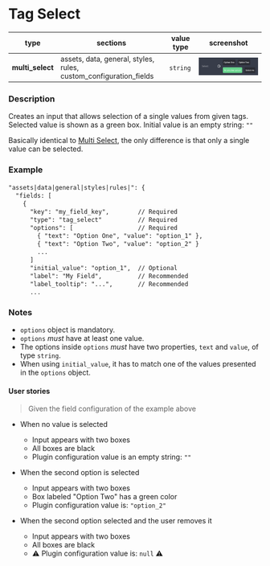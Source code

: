 # Tag Select

| type             | sections                                                          | value type | screenshot                          |
| ---------------- | ----------------------------------------------------------------- | ---------- | ----------------------------------- |
| **multi_select** | assets, data, general, styles, rules, custom_configuration_fields | `string`   | ![img](../../assets/tag_select.png) |

### Description

Creates an input that allows selection of a single values from given tags. Selected value is shown as a green box. Initial value is an empty string: `""`

Basically identical to [Multi Select](/plugins-manifest/fields/public/multi-select.md), the only difference is that only a single value can be selected.

### Example

```
"assets|data|general|styles|rules|": {
  "fields: [
    {
      "key": "my_field_key",        // Required
      "type": "tag_select"          // Required
      "options": [                  // Required
        { "text": "Option One", "value": "option_1" },
        { "text": "Option Two", "value": "option_2" }
        ...
      ]
      "initial_value": "option_1",  // Optional
      "label": "My Field",          // Recommended
      "label_tooltip": "...",       // Recommended
      ...

```

### Notes

- `options` object is mandatory.
- `options` _must_ have at least one value.
- The options inside `options` _must_ have two properties, `text` and `value`, of type `string`.
- When using `initial_value`, it has to match one of the values presented in the `options` object.

#### User stories

> Given the field configuration of the example above

- When no value is selected

  - Input appears with two boxes
  - All boxes are black
  - Plugin configuration value is an empty string: `""`

- When the second option is selected

  - Input appears with two boxes
  - Box labeled "Option Two" has a green color
  - Plugin configuration value is: `"option_2"`

- When the second option selected and the user removes it
  - Input appears with two boxes
  - All boxes are black
  - ⚠️ Plugin configuration value is: `null` ⚠️
